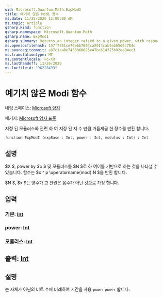 ```yaml
---
uid: Microsoft.Quantum.Math.ExpModI
title: 예기치 않은 Modi 함수
ms.date: 11/25/2020 12:00:00 AM
ms.topic: article
qsharp.kind: function
qsharp.namespace: Microsoft.Quantum.Math
qsharp.name: ExpModI
qsharp.summary: Returns an integer raised to a given power, with respect to a given modulus.
ms.openlocfilehash: 197f7351ce76ebb7684ca8014cab9ab65d9c784c
ms.sourcegitcommit: a87c1aa8e7453360025e47ba614f25b02ea84ec3
ms.translationtype: MT
ms.contentlocale: ko-KR
ms.lasthandoff: 11/26/2020
ms.locfileid: "96228493"
---
```

# <a name="expmodi-function"></a>예기치 않은 Modi 함수

네임 스페이스: [Microsoft 양자](xref:Microsoft.Quantum.Math)

패키지: [Microsoft 양자 표준](https://nuget.org/packages/Microsoft.Quantum.Standard)


지정 된 모듈러스와 관련 하 여 지정 된 지 수 만큼 거듭제곱 한 정수를 반환 합니다.

```qsharp
function ExpModI (expBase : Int, power : Int, modulus : Int) : Int
```


## <a name="description"></a>설명

$X $, power by $p $ 및 모듈러스를 $N $로 하 여이를 기반으로 하는 것을 나타낼 수 있습니다.
함수는 $x ^ p \operatorname{mod} N $을 반환 합니다.

$N $, $x $는 양수가 고 전원은 음수가 아닌 것으로 가정 합니다.

## <a name="input"></a>입력

### <a name="expbase--int"></a>기본: [Int](xref:microsoft.quantum.lang-ref.int)




### <a name="power--int"></a>power: [Int](xref:microsoft.quantum.lang-ref.int)




### <a name="modulus--int"></a>모듈러스: [Int](xref:microsoft.quantum.lang-ref.int)





## <a name="output--int"></a>출력: [Int](xref:microsoft.quantum.lang-ref.int)



## <a name="remarks"></a>설명

는 자체가 아닌의 비트 수에 비례하여 시간을 사용 `power` `power` 합니다.